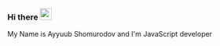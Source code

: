 ### Hi there <img src="https://media.giphy.com/media/hvRJCLFzcasrR4ia7z/giphy.gif" width="24px">

My Name is Ayyuub Shomurodov and I'm JavaScript developer <img src="https://avatars.mds.yandex.net/i?id=be0b39eb8548453534f20072adeb3baf_l-5169470-images-thumbs&n=13" width="14px">
 
<!-- 
### Languages and tools I work width:


<code><img src="https://cdn.icon-icons.com/icons2/3266/PNG/512/html_icon_207305.png" width="30px"></code> -->


